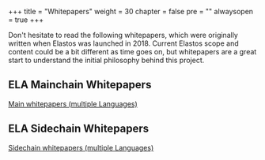 +++
title = "Whitepapers"
weight = 30
chapter = false
pre = ""
alwaysopen = true
+++

Don't hesitate to read the following whitepapers, which were originally written when Elastos was launched in 2018. 
Current Elastos scope and content could be a bit different as time goes on, but whitepapers are a great start to understand the initial philosophy behind this project.

## ELA Mainchain Whitepapers
[Main whitepapers (multiple Languages)](https://github.com/elastos/Elastos/blob/master/Whitepapers/MainWhitepaper)

## ELA Sidechain Whitepapers
[Sidechain whitepapers (multiple Languages)](https://github.com/elastos/Elastos/blob/master/Whitepapers/SidechainWhitepaper)
